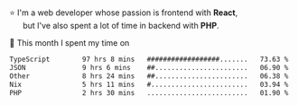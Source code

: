 ⭐ I'm a web developer whose passion is frontend with <b>React</b>,<br/>
&nbsp; &nbsp; &nbsp; but I've also spent a lot of time in backend with <b>PHP</b>.

📅 This month I spent my time on

<!--START_SECTION:waka-->

```txt
TypeScript        97 hrs 8 mins   ##################.......   73.63 %
JSON              9 hrs 6 mins    ##.......................   06.90 %
Other             8 hrs 24 mins   ##.......................   06.38 %
Nix               5 hrs 11 mins   #........................   03.94 %
PHP               2 hrs 30 mins   .........................   01.90 %
```

<!--END_SECTION:waka-->
